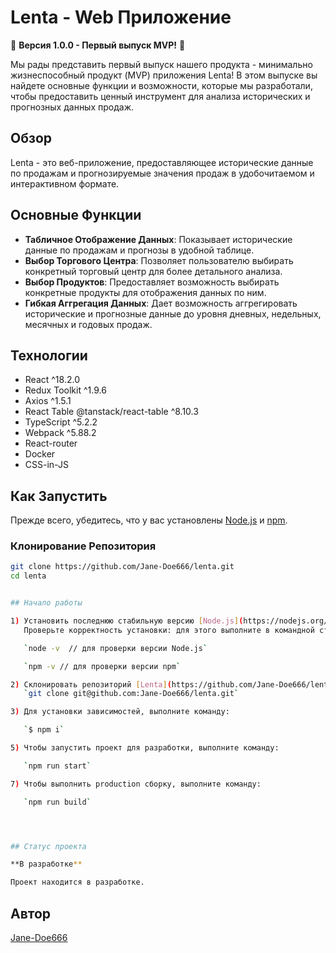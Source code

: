 # Lenta - Web Приложение

🚀 **Версия 1.0.0 - Первый выпуск MVP!** 🚀

Мы рады представить первый выпуск нашего продукта - минимально жизнеспособный продукт (MVP) приложения Lenta! В этом выпуске вы найдете основные функции и возможности, которые мы разработали, чтобы предоставить ценный инструмент для анализа исторических и прогнозных данных продаж.

## Обзор

Lenta - это веб-приложение, предоставляющее исторические данные по продажам и прогнозируемые значения продаж в удобочитаемом и интерактивном формате.

## Основные Функции

- **Табличное Отображение Данных**: Показывает исторические данные по продажам и прогнозы в удобной таблице.
- **Выбор Торгового Центра**: Позволяет пользователю выбирать конкретный торговый центр для более детального анализа.
- **Выбор Продуктов**: Предоставляет возможность выбирать конкретные продукты для отображения данных по ним.
- **Гибкая Аггрегация Данных**: Дает возможность аггрегировать исторические и прогнозные данные до уровня дневных, недельных, месячных и годовых продаж.

## Технологии

- React ^18.2.0
- Redux Toolkit ^1.9.6
- Axios ^1.5.1
- React Table @tanstack/react-table ^8.10.3
- TypeScript ^5.2.2
- Webpack ^5.88.2
- React-router
- Docker
- CSS-in-JS

## Как Запустить

Прежде всего, убедитесь, что у вас установлены [Node.js](https://nodejs.org/) и [npm](https://www.npmjs.com/).

### Клонирование Репозитория

```bash
git clone https://github.com/Jane-Doe666/lenta.git
cd lenta


## Начало работы

1) Установить последнюю стабильную версию [Node.js](https://nodejs.org/en) (LTS). Note: npm будет установлен автоматически.
   Проверьте корректность установки: для этого выполните в командной строке (терминале):

   `node -v  // для проверки версии Node.js`

   `npm -v // для проверки версии npm`

2) Склонировать репозиторий [Lenta](https://github.com/Jane-Doe666/lenta):
   `git clone git@github.com:Jane-Doe666/lenta.git`

3) Для установки зависимостей, выполните команду:

   `$ npm i`

5) Чтобы запустить проект для разработки, выполните команду:

   `npm run start`

7) Чтобы выполнить production сборку, выполните команду:

   `npm run build`




## Статус проекта

**В разработке**

Проект находится в разработке.
```

## Автор

[Jane-Doe666](<[https://nodejs.org/](https://github.com/Jane-Doe666)https://github.com/Jane-Doe666>)
